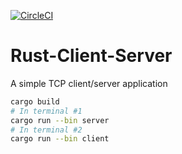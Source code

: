 [![CircleCI](https://circleci.com/gh/Cappuccinuo/rust_client_server.svg?style=svg)](https://circleci.com/gh/Cappuccinuo/rust_client_server)

# Rust-Client-Server
A simple TCP client/server application

```bash
cargo build
# In terminal #1
cargo run --bin server
# In terminal #2
cargo run --bin client
```